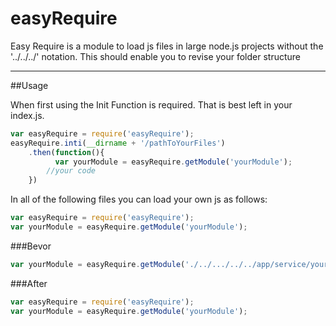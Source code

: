 # easyRequire

Easy Require is a module to load js files in large node.js projects without the '../../../' notation. 
This should enable you to revise your folder structure

***

##Usage

When first using the Init Function is required. That is best left in your index.js.

```javascript
var easyRequire = require('easyRequire');
easyRequire.inti(__dirname + '/pathToYourFiles')
    .then(function(){
          var yourModule = easyRequire.getModule('yourModule');
        //your code
    })
```

In all of the following files you can load your own js as follows:

```javascript
var easyRequire = require('easyRequire');
var yourModule = easyRequire.getModule('yourModule');
```

###Bevor

```javascript
var yourModule = easyRequire.getModule('./../.../../../app/service/yourModule.js');
```

###After

```javascript
var easyRequire = require('easyRequire');
var yourModule = easyRequire.getModule('yourModule');
```